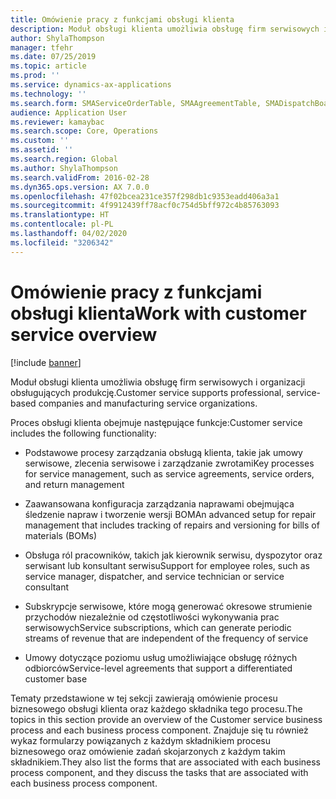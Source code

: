 ```yaml
---
title: Omówienie pracy z funkcjami obsługi klienta
description: Moduł obsługi klienta umożliwia obsługę firm serwisowych i organizacji obsługujących produkcję.
author: ShylaThompson
manager: tfehr
ms.date: 07/25/2019
ms.topic: article
ms.prod: ''
ms.service: dynamics-ax-applications
ms.technology: ''
ms.search.form: SMAServiceOrderTable, SMAAgreementTable, SMADispatchBoard
audience: Application User
ms.reviewer: kamaybac
ms.search.scope: Core, Operations
ms.custom: ''
ms.assetid: ''
ms.search.region: Global
ms.author: ShylaThompson
ms.search.validFrom: 2016-02-28
ms.dyn365.ops.version: AX 7.0.0
ms.openlocfilehash: 47f02bcea231ce357f298db1c9353eadd406a3a1
ms.sourcegitcommit: 4f9912439ff78acf0c754d5bff972c4b85763093
ms.translationtype: HT
ms.contentlocale: pl-PL
ms.lasthandoff: 04/02/2020
ms.locfileid: "3206342"
---
```

# <a name="work-with-customer-service-overview"></a><span data-ttu-id="320d1-103">Omówienie pracy z funkcjami obsługi klienta</span><span class="sxs-lookup"><span data-stu-id="320d1-103">Work with customer service overview</span></span>

[!include [banner](../includes/banner.md)]


<span data-ttu-id="320d1-104">Moduł obsługi klienta umożliwia obsługę firm serwisowych i organizacji obsługujących produkcję.</span><span class="sxs-lookup"><span data-stu-id="320d1-104">Customer service supports professional, service-based companies and manufacturing service organizations.</span></span>

<span data-ttu-id="320d1-105">Proces obsługi klienta obejmuje następujące funkcje:</span><span class="sxs-lookup"><span data-stu-id="320d1-105">Customer service includes the following functionality:</span></span>

  - <span data-ttu-id="320d1-106">Podstawowe procesy zarządzania obsługą klienta, takie jak umowy serwisowe, zlecenia serwisowe i zarządzanie zwrotami</span><span class="sxs-lookup"><span data-stu-id="320d1-106">Key processes for service management, such as service agreements, service orders, and return management</span></span>

  - <span data-ttu-id="320d1-107">Zaawansowana konfiguracja zarządzania naprawami obejmująca śledzenie napraw i tworzenie wersji BOM</span><span class="sxs-lookup"><span data-stu-id="320d1-107">An advanced setup for repair management that includes tracking of repairs and versioning for bills of materials (BOMs)</span></span>

  - <span data-ttu-id="320d1-108">Obsługa ról pracowników, takich jak kierownik serwisu, dyspozytor oraz serwisant lub konsultant serwisu</span><span class="sxs-lookup"><span data-stu-id="320d1-108">Support for employee roles, such as service manager, dispatcher, and service technician or service consultant</span></span>

  - <span data-ttu-id="320d1-109">Subskrypcje serwisowe, które mogą generować okresowe strumienie przychodów niezależnie od częstotliwości wykonywania prac serwisowych</span><span class="sxs-lookup"><span data-stu-id="320d1-109">Service subscriptions, which can generate periodic streams of revenue that are independent of the frequency of service</span></span>

  - <span data-ttu-id="320d1-110">Umowy dotyczące poziomu usług umożliwiające obsługę różnych odbiorców</span><span class="sxs-lookup"><span data-stu-id="320d1-110">Service-level agreements that support a differentiated customer base</span></span>

<span data-ttu-id="320d1-111">Tematy przedstawione w tej sekcji zawierają omówienie procesu biznesowego obsługi klienta oraz każdego składnika tego procesu.</span><span class="sxs-lookup"><span data-stu-id="320d1-111">The topics in this section provide an overview of the Customer service business process and each business process component.</span></span> <span data-ttu-id="320d1-112">Znajduje się tu również wykaz formularzy powiązanych z każdym składnikiem procesu biznesowego oraz omówienie zadań skojarzonych z każdym takim składnikiem.</span><span class="sxs-lookup"><span data-stu-id="320d1-112">They also list the forms that are associated with each business process component, and they discuss the tasks that are associated with each business process component.</span></span>




